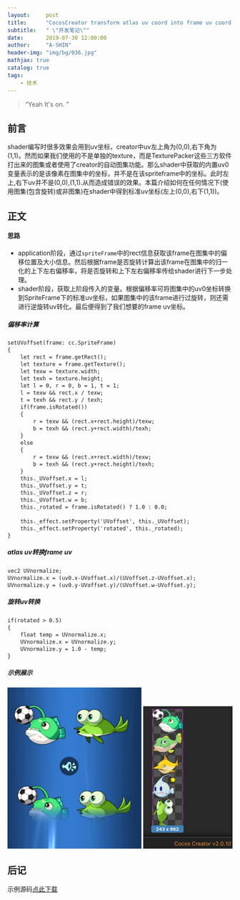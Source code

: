 ```yaml
---
layout:     post
title:      "CocosCreator transform atlas uv coord into frame uv coord in shader"
subtitle:   " \"开发笔记\""
date:       2019-07-30 12:00:00
author:     "A-SHIN"
header-img: "img/bg/036.jpg"
mathjax: true
catalog: true
tags:
    - 技术
---
```


> “Yeah It's on. ”

## 前言  
shader编写时很多效果会用到uv坐标，creator中uv左上角为(0,0),右下角为(1,1)。然而如果我们使用的不是单独的texture，而是TexturePacker这些三方软件打出来的图集或者使用了creator的自动图集功能。那么shader中获取的内置uv0变量表示的是该像素在图集中的坐标，并不是在该spriteframe中的坐标。此时左上,右下uv并不是(0,0),(1,1).从而造成错误的效果。本篇介绍如何在任何情况下(使用图集(包含旋转)或非图集)在shader中得到标准uv坐标(左上(0,0),右下(1,1))。

## 正文  
#### 思路  
* application阶段，通过`spriteFrame`中的rect信息获取该frame在图集中的偏移位置及大小信息。然后根据frame是否旋转计算出该frame在图集中的归一化的上下左右偏移率，将是否旋转和上下左右偏移率传给shader进行下一步处理。  
* shader阶段，获取上阶段传入的变量。根据偏移率可将图集中的uv0坐标转换到SpriteFrame下的标准uv坐标，如果图集中的该frame进行过旋转，则还需进行逆旋转uv转化。最后便得到了我们想要的frame uv坐标。  

##### 偏移率计算
```
setUVoffset(frame: cc.SpriteFrame)
{
    let rect = frame.getRect();
    let texture = frame.getTexture();
    let texw = texture.width;
    let texh = texture.height;
    let l = 0, r = 0, b = 1, t = 1;
    l = texw && rect.x / texw;
    t = texh && rect.y / texh;
    if(frame.isRotated())
    {
        r = texw && (rect.x+rect.height)/texw;
        b = texh && (rect.y+rect.width)/texh;
    }
    else
    {
        r = texw && (rect.x+rect.width)/texw;
        b = texh && (rect.y+rect.height)/texh;
    }
    this._UVoffset.x = l;
    this._UVoffset.y = t;
    this._UVoffset.z = r;
    this._UVoffset.w = b;
    this._rotated = frame.isRotated() ? 1.0 : 0.0;
    
    this._effect.setProperty('UVoffset', this._UVoffset);
    this._effect.setProperty('rotated', this._rotated);
}
```

##### atlas uv转换frame uv
```
vec2 UVnormalize;
UVnormalize.x = (uv0.x-UVoffset.x)/(UVoffset.z-UVoffset.x);
UVnormalize.y = (uv0.y-UVoffset.y)/(UVoffset.w-UVoffset.y);
```

##### 旋转uv转换
```
if(rotated > 0.5)
{
    float temp = UVnormalize.x;
    UVnormalize.x = UVnormalize.y;
    UVnormalize.y = 1.0 - temp;
}
```

##### 示例展示
<img class="shadow" src="/img/in-post/uvNormalize/1.png" width="300">  
<img class="shadow" src="/img/in-post/uvNormalize/2.png" width="200">  

## 后记  
示例源码[点此下载](https://github.com/huangx916/GameplayFramework/tree/master/assets/scripts/shader)